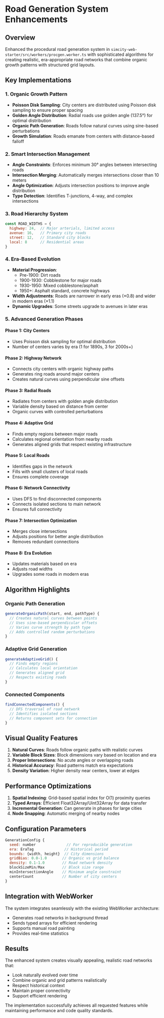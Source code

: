 # Road Generation System Enhancements

## Overview
Enhanced the procedural road generation system in `simcity-web-starter/src/workers/procgen.worker.ts` with sophisticated algorithms for creating realistic, era-appropriate road networks that combine organic growth patterns with structured grid layouts.

## Key Implementations

### 1. Organic Growth Pattern
- **Poisson Disk Sampling**: City centers are distributed using Poisson disk sampling to ensure proper spacing
- **Golden Angle Distribution**: Radial roads use golden angle (137.5°) for optimal distribution
- **Organic Path Generation**: Roads follow natural curves using sine-based perturbations
- **Growth Simulation**: Roads emanate from centers with distance-based falloff

### 2. Smart Intersection Management
- **Angle Constraints**: Enforces minimum 30° angles between intersecting roads
- **Intersection Merging**: Automatically merges intersections closer than 10 meters
- **Angle Optimization**: Adjusts intersection positions to improve angle distribution
- **Type Detection**: Identifies T-junctions, 4-way, and complex intersections

### 3. Road Hierarchy System
```javascript
const ROAD_WIDTHS = {
  highway: 24,  // Major arterials, limited access
  avenue: 16,   // Primary city roads
  street: 12,   // Standard city blocks
  local: 8      // Residential areas
}
```

### 4. Era-Based Evolution
- **Material Progression**:
  - Pre-1900: Dirt roads
  - 1900-1930: Cobblestone for major roads
  - 1930-1950: Mixed cobblestone/asphalt
  - 1950+: Asphalt standard, concrete highways
- **Width Adjustments**: Roads are narrower in early eras (×0.8) and wider in modern eras (×1.1)
- **Dynamic Upgrades**: Some streets upgrade to avenues in later eras

### 5. Advanced Generation Phases

#### Phase 1: City Centers
- Uses Poisson disk sampling for optimal distribution
- Number of centers varies by era (1 for 1890s, 3 for 2000s+)

#### Phase 2: Highway Network
- Connects city centers with organic highway paths
- Generates ring roads around major centers
- Creates natural curves using perpendicular sine offsets

#### Phase 3: Radial Roads
- Radiates from centers with golden angle distribution
- Variable density based on distance from center
- Organic curves with controlled perturbations

#### Phase 4: Adaptive Grid
- Finds empty regions between major roads
- Calculates regional orientation from nearby roads
- Generates aligned grids that respect existing infrastructure

#### Phase 5: Local Roads
- Identifies gaps in the network
- Fills with small clusters of local roads
- Ensures complete coverage

#### Phase 6: Network Connectivity
- Uses DFS to find disconnected components
- Connects isolated sections to main network
- Ensures full connectivity

#### Phase 7: Intersection Optimization
- Merges close intersections
- Adjusts positions for better angle distribution
- Removes redundant connections

#### Phase 8: Era Evolution
- Updates materials based on era
- Adjusts road widths
- Upgrades some roads in modern eras

## Algorithm Highlights

### Organic Path Generation
```javascript
generateOrganicPath(start, end, pathType) {
  // Creates natural curves between points
  // Uses sine-based perpendicular offsets
  // Varies curve strength by path type
  // Adds controlled random perturbations
}
```

### Adaptive Grid Generation
```javascript
generateAdaptiveGrid() {
  // Finds empty regions
  // Calculates local orientation
  // Generates aligned grid
  // Respects existing roads
}
```

### Connected Components
```javascript
findConnectedComponents() {
  // DFS traversal of road network
  // Identifies isolated sections
  // Returns component sets for connection
}
```

## Visual Quality Features

1. **Natural Curves**: Roads follow organic paths with realistic curves
2. **Variable Block Sizes**: Block dimensions vary based on location and era
3. **Proper Intersections**: No acute angles or overlapping roads
4. **Historical Accuracy**: Road patterns match era expectations
5. **Density Variation**: Higher density near centers, lower at edges

## Performance Optimizations

1. **Spatial Indexing**: Grid-based spatial index for O(1) proximity queries
2. **Typed Arrays**: Efficient Float32Array/Uint32Array for data transfer
3. **Incremental Generation**: Can generate in phases for large cities
4. **Node Snapping**: Automatic merging of nearby nodes

## Configuration Parameters

```javascript
GenerationConfig {
  seed: number              // For reproducible generation
  era: EraTag              // Historical period
  bounds: {width, height}  // City dimensions
  gridBias: 0.0-1.0       // Organic vs grid balance
  density: 0.1-1.0        // Road network density
  blockSizeMin/Max        // Block size range
  minIntersectionAngle    // Minimum angle constraint
  centerCount             // Number of city centers
}
```

## Integration with WebWorker

The system integrates seamlessly with the existing WebWorker architecture:
- Generates road networks in background thread
- Sends typed arrays for efficient rendering
- Supports manual road painting
- Provides real-time statistics

## Results

The enhanced system creates visually appealing, realistic road networks that:
- Look naturally evolved over time
- Combine organic and grid patterns realistically
- Respect historical context
- Maintain proper connectivity
- Support efficient rendering

The implementation successfully achieves all requested features while maintaining performance and code quality standards.